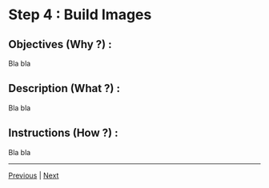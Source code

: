 Step 4 : Build Images
==

Objectives (Why ?) :
--
Bla bla

Description (What ?) :
--
Bla bla

Instructions (How ?) :
--
Bla bla

---
<A href="https://github.com/babonet13/HostYourNode/tree/master/HowTo/3_DefineDockerfiles">Previous<A/> | <A href="https://github.com/babonet13/HostYourNode/tree/master/HowTo/5_DeployContainers">Next<A/> 
